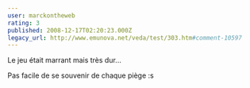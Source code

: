 ```yaml
---
user: marckontheweb
rating: 3
published: 2008-12-17T02:20:23.000Z
legacy_url: http://www.emunova.net/veda/test/303.htm#comment-10597
---
```

Le jeu était marrant mais très dur...

Pas facile de se souvenir de chaque piège :s